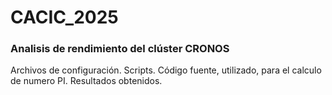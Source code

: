 # CACIC_2025
### Analisis de rendimiento del clúster CRONOS

Archivos de configuración.
Scripts.
Código fuente, utilizado, para el calculo de numero PI.
Resultados obtenidos.

